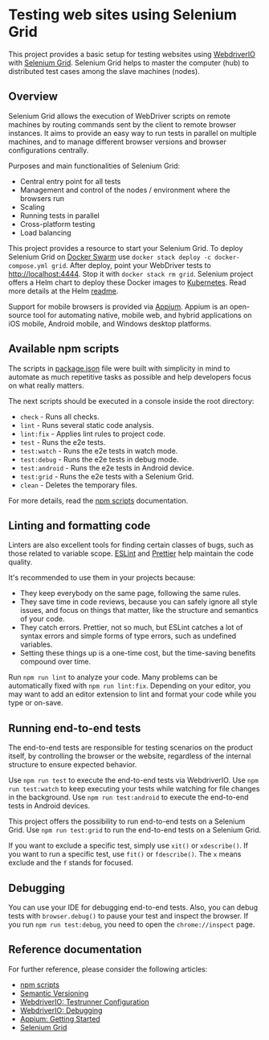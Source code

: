 # Testing web sites using Selenium Grid

This project provides a basic setup for testing websites using [WebdriverIO](https://webdriver.io/) with [Selenium Grid](https://www.selenium.dev/documentation/grid/).
Selenium Grid helps to master the computer (hub) to distributed test cases among the slave machines (nodes).

## Overview

Selenium Grid allows the execution of WebDriver scripts on remote machines by routing commands sent by the client to remote browser instances.
It aims to provide an easy way to run tests in parallel on multiple machines, and to manage different browser versions and browser configurations centrally.

Purposes and main functionalities of Selenium Grid:

- Central entry point for all tests
- Management and control of the nodes / environment where the browsers run
- Scaling
- Running tests in parallel
- Cross-platform testing
- Load balancing

This project provides a resource to start your Selenium Grid.
To deploy Selenium Grid on [Docker Swarm](https://docs.docker.com/engine/swarm/) use `docker stack deploy -c docker-compose.yml grid`.
After deploy, point your WebDriver tests to <http://localhost:4444>.
Stop it with `docker stack rm grid`.
Selenium project offers a Helm chart to deploy these Docker images to [Kubernetes](https://kubernetes.io/).
Read more details at the Helm [readme](https://github.com/SeleniumHQ/docker-selenium/blob/trunk/chart/selenium-grid/README.md).

Support for mobile browsers is provided via [Appium](https://appium.io/).
Appium is an open-source tool for automating native, mobile web, and hybrid applications on iOS mobile, Android mobile, and Windows desktop platforms.

## Available npm scripts

The scripts in [package.json](package.json) file were built with simplicity in mind to automate as much repetitive tasks as possible and help developers focus on what really matters.

The next scripts should be executed in a console inside the root directory:

- `check` - Runs all checks.
- `lint` - Runs several static code analysis.
- `lint:fix` - Applies lint rules to project code.
- `test` - Runs the e2e tests.
- `test:watch` - Runs the e2e tests in watch mode.
- `test:debug` - Runs the e2e tests in debug mode.
- `test:android` - Runs the e2e tests in Android device.
- `test:grid` - Runs the e2e tests with a Selenium Grid.
- `clean` - Deletes the temporary files.

For more details, read the [npm scripts](https://docs.npmjs.com/cli/v8/using-npm/scripts) documentation.

## Linting and formatting code

Linters are also excellent tools for finding certain classes of bugs, such as those related to variable scope.
[ESLint](https://eslint.org/) and [Prettier](https://prettier.io/) help maintain the code quality.

It's recommended to use them in your projects because:

- They keep everybody on the same page, following the same rules.
- They save time in code reviews, because you can safely ignore all style issues, and focus on things that matter, like the structure and semantics of your code.
- They catch errors. Prettier, not so much, but ESLint catches a lot of syntax errors and simple forms of type errors, such as undefined variables.
- Setting these things up is a one-time cost, but the time-saving benefits compound over time.

Run `npm run lint` to analyze your code. Many problems can be automatically fixed with `npm run lint:fix`.
Depending on your editor, you may want to add an editor extension to lint and format your code while you type or on-save.

## Running end-to-end tests

The end-to-end tests are responsible for testing scenarios on the product itself, by controlling the browser or the website, regardless of the internal structure to ensure expected behavior.

Use `npm run test` to execute the end-to-end tests via WebdriverIO.
Use `npm run test:watch` to keep executing your tests while watching for file changes in the background.
Use `npm run test:android` to execute the end-to-end tests in Android devices.

This project offers the possibility to run end-to-end tests on a Selenium Grid.
Use `npm run test:grid` to run the end-to-end tests on a Selenium Grid.

If you want to exclude a specific test, simply use `xit()` or `xdescribe()`.
If you want to run a specific test, use `fit()` or `fdescribe()`.
The `x` means exclude and the `f` stands for focused.

## Debugging

You can use your IDE for debugging end-to-end tests.
Also, you can debug tests with `browser.debug()` to pause your test and inspect the browser.
If you run `npm run test:debug`, you need to open the `chrome://inspect` page.

## Reference documentation

For further reference, please consider the following articles:

- [npm scripts](https://docs.npmjs.com/cli/v8/using-npm/scripts)
- [Semantic Versioning](https://semver.org/)
- [WebdriverIO: Testrunner Configuration](https://webdriver.io/docs/configurationfile)
- [WebdriverIO: Debugging](https://webdriver.io/docs/debugging)
- [Appium: Getting Started](https://appium.io/docs/en/about-appium/getting-started/)
- [Selenium Grid](https://www.selenium.dev/documentation/grid/)
